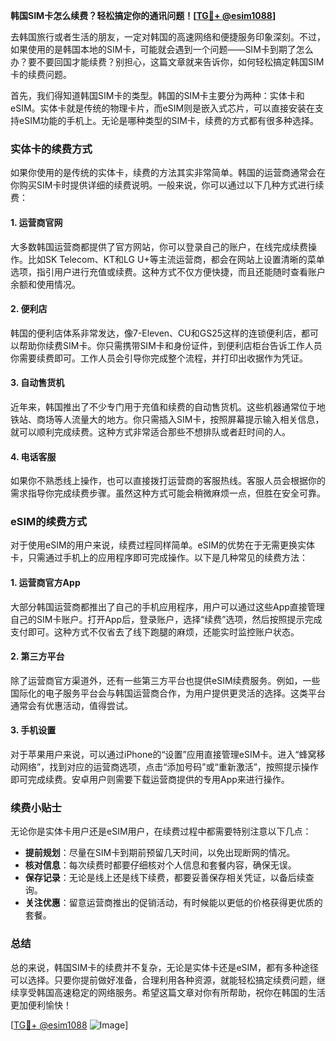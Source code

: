 **韩国SIM卡怎么续费？轻松搞定你的通讯问题！[[TG💪+ @esim1088](https://t.me/s/esim1088)]**

去韩国旅行或者生活的朋友，一定对韩国的高速网络和便捷服务印象深刻。不过，如果使用的是韩国本地的SIM卡，可能就会遇到一个问题——SIM卡到期了怎么办？要不要回国才能续费？别担心，这篇文章就来告诉你，如何轻松搞定韩国SIM卡的续费问题。

首先，我们得知道韩国SIM卡的类型。韩国的SIM卡主要分为两种：实体卡和eSIM。实体卡就是传统的物理卡片，而eSIM则是嵌入式芯片，可以直接安装在支持eSIM功能的手机上。无论是哪种类型的SIM卡，续费的方式都有很多种选择。

### 实体卡的续费方式

如果你使用的是传统的实体卡，续费的方法其实非常简单。韩国的运营商通常会在你购买SIM卡时提供详细的续费说明。一般来说，你可以通过以下几种方式进行续费：

#### 1. **运营商官网**
大多数韩国运营商都提供了官方网站，你可以登录自己的账户，在线完成续费操作。比如SK Telecom、KT和LG U+等主流运营商，都会在网站上设置清晰的菜单选项，指引用户进行充值或续费。这种方式不仅方便快捷，而且还能随时查看账户余额和使用情况。

#### 2. **便利店**
韩国的便利店体系非常发达，像7-Eleven、CU和GS25这样的连锁便利店，都可以帮助你续费SIM卡。你只需携带SIM卡和身份证件，到便利店柜台告诉工作人员你需要续费即可。工作人员会引导你完成整个流程，并打印出收据作为凭证。

#### 3. **自动售货机**
近年来，韩国推出了不少专门用于充值和续费的自动售货机。这些机器通常位于地铁站、商场等人流量大的地方。你只需插入SIM卡，按照屏幕提示输入相关信息，就可以顺利完成续费。这种方式非常适合那些不想排队或者赶时间的人。

#### 4. **电话客服**
如果你不熟悉线上操作，也可以直接拨打运营商的客服热线。客服人员会根据你的需求指导你完成续费步骤。虽然这种方式可能会稍微麻烦一点，但胜在安全可靠。

### eSIM的续费方式

对于使用eSIM的用户来说，续费过程同样简单。eSIM的优势在于无需更换实体卡，只需通过手机上的应用程序即可完成操作。以下是几种常见的续费方法：

#### 1. **运营商官方App**
大部分韩国运营商都推出了自己的手机应用程序，用户可以通过这些App直接管理自己的SIM卡账户。打开App后，登录账户，选择“续费”选项，然后按照提示完成支付即可。这种方式不仅省去了线下跑腿的麻烦，还能实时监控账户状态。

#### 2. **第三方平台**
除了运营商官方渠道外，还有一些第三方平台也提供eSIM续费服务。例如，一些国际化的电子服务平台会与韩国运营商合作，为用户提供更灵活的选择。这类平台通常会有优惠活动，值得尝试。

#### 3. **手机设置**
对于苹果用户来说，可以通过iPhone的“设置”应用直接管理eSIM卡。进入“蜂窝移动网络”，找到对应的运营商选项，点击“添加号码”或“重新激活”，按照提示操作即可完成续费。安卓用户则需要下载运营商提供的专用App来进行操作。

### 续费小贴士

无论你是实体卡用户还是eSIM用户，在续费过程中都需要特别注意以下几点：

- **提前规划**：尽量在SIM卡到期前预留几天时间，以免出现断网的情况。
- **核对信息**：每次续费时都要仔细核对个人信息和套餐内容，确保无误。
- **保存记录**：无论是线上还是线下续费，都要妥善保存相关凭证，以备后续查询。
- **关注优惠**：留意运营商推出的促销活动，有时候能以更低的价格获得更优质的套餐。

### 总结

总的来说，韩国SIM卡的续费并不复杂，无论是实体卡还是eSIM，都有多种途径可以选择。只要你提前做好准备，合理利用各种资源，就能轻松搞定续费问题，继续享受韩国高速稳定的网络服务。希望这篇文章对你有所帮助，祝你在韩国的生活更加便利愉快！

[[TG💪+ @esim1088](https://t.me/s/esim1088) ![Image](https://i.postimg.cc/4NQfJmqS/Snipaste-2025-05-13-00-14-12.png)]